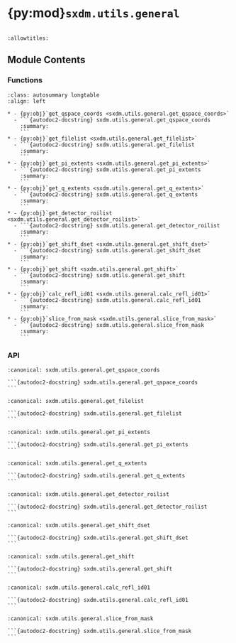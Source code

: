 # {py:mod}`sxdm.utils.general`

```{py:module} sxdm.utils.general
```

```{autodoc2-docstring} sxdm.utils.general
:allowtitles:
```

## Module Contents

### Functions

````{list-table}
:class: autosummary longtable
:align: left

* - {py:obj}`get_qspace_coords <sxdm.utils.general.get_qspace_coords>`
  - ```{autodoc2-docstring} sxdm.utils.general.get_qspace_coords
    :summary:
    ```
* - {py:obj}`get_filelist <sxdm.utils.general.get_filelist>`
  - ```{autodoc2-docstring} sxdm.utils.general.get_filelist
    :summary:
    ```
* - {py:obj}`get_pi_extents <sxdm.utils.general.get_pi_extents>`
  - ```{autodoc2-docstring} sxdm.utils.general.get_pi_extents
    :summary:
    ```
* - {py:obj}`get_q_extents <sxdm.utils.general.get_q_extents>`
  - ```{autodoc2-docstring} sxdm.utils.general.get_q_extents
    :summary:
    ```
* - {py:obj}`get_detector_roilist <sxdm.utils.general.get_detector_roilist>`
  - ```{autodoc2-docstring} sxdm.utils.general.get_detector_roilist
    :summary:
    ```
* - {py:obj}`get_shift_dset <sxdm.utils.general.get_shift_dset>`
  - ```{autodoc2-docstring} sxdm.utils.general.get_shift_dset
    :summary:
    ```
* - {py:obj}`get_shift <sxdm.utils.general.get_shift>`
  - ```{autodoc2-docstring} sxdm.utils.general.get_shift
    :summary:
    ```
* - {py:obj}`calc_refl_id01 <sxdm.utils.general.calc_refl_id01>`
  - ```{autodoc2-docstring} sxdm.utils.general.calc_refl_id01
    :summary:
    ```
* - {py:obj}`slice_from_mask <sxdm.utils.general.slice_from_mask>`
  - ```{autodoc2-docstring} sxdm.utils.general.slice_from_mask
    :summary:
    ```
````

### API

````{py:function} get_qspace_coords(h5f)
:canonical: sxdm.utils.general.get_qspace_coords

```{autodoc2-docstring} sxdm.utils.general.get_qspace_coords
```
````

````{py:function} get_filelist(sample_dir)
:canonical: sxdm.utils.general.get_filelist

```{autodoc2-docstring} sxdm.utils.general.get_filelist
```
````

````{py:function} get_pi_extents(m0, m1, winidx)
:canonical: sxdm.utils.general.get_pi_extents

```{autodoc2-docstring} sxdm.utils.general.get_pi_extents
```
````

````{py:function} get_q_extents(qx, qy, qz)
:canonical: sxdm.utils.general.get_q_extents

```{autodoc2-docstring} sxdm.utils.general.get_q_extents
```
````

````{py:function} get_detector_roilist(pscan, detector)
:canonical: sxdm.utils.general.get_detector_roilist

```{autodoc2-docstring} sxdm.utils.general.get_detector_roilist
```
````

````{py:function} get_shift_dset(path_dset, roi, scan_nums, log=False, med_filt=None, return_maps=False, **xcorr_kwargs)
:canonical: sxdm.utils.general.get_shift_dset

```{autodoc2-docstring} sxdm.utils.general.get_shift_dset
```
````

````{py:function} get_shift(images, med_filt=None, **xcorr_kwargs)
:canonical: sxdm.utils.general.get_shift

```{autodoc2-docstring} sxdm.utils.general.get_shift
```
````

````{py:function} calc_refl_id01(hkl, material, ip_dir, oop_dir, nrj, bounds={'eta': (-2, 120), 'phi': (-180, 180), 'nu': 0, 'delta': (-2, 130)}, return_q_com=False)
:canonical: sxdm.utils.general.calc_refl_id01

```{autodoc2-docstring} sxdm.utils.general.calc_refl_id01
```
````

````{py:function} slice_from_mask()
:canonical: sxdm.utils.general.slice_from_mask

```{autodoc2-docstring} sxdm.utils.general.slice_from_mask
```
````
